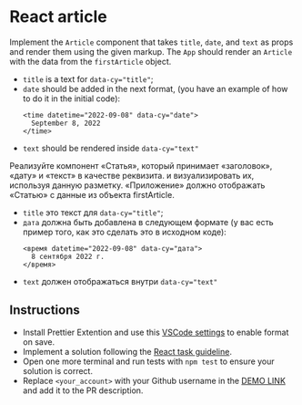 # React article

Implement the `Article` component that takes `title`, `date`, and `text` as props
and render them using the given markup. The `App` should render an `Article` with
the data from the `firstArticle` object.

- `title` is a text for `data-cy="title"`;
- `date` should be added in the next format, (you have an example of how to do
it in the initial code):
    ```tsx
    <time datetime="2022-09-08" data-cy="date">
      September 8, 2022
    </time>
    ```
- `text` should be rendered inside `data-cy="text"`

Реализуйте компонент «Статья», который принимает «заголовок», «дату» и «текст» в качестве реквизита.
и визуализировать их, используя данную разметку. «Приложение» должно отображать «Статью» с
данные из объекта firstArticle.

- `title` это текст для `data-cy="title"`;
- `дата` должна быть добавлена ​​в следующем формате (у вас есть пример того, как это сделать
это в исходном коде):
    ```tsx
    <время datetime="2022-09-08" data-cy="дата">
      8 сентября 2022 г.
    </время>
    ```
- `text` должен отображаться внутри `data-cy="text"`

## Instructions

- Install Prettier Extention and use this [VSCode settings](https://mate-academy.github.io/fe-program/tools/vscode/settings.json) to enable format on save.
- Implement a solution following the [React task guideline](https://github.com/mate-academy/react_task-guideline#react-tasks-guideline).
- Open one more terminal and run tests with `npm test` to ensure your solution is correct.
- Replace `<your_account>` with your Github username in the [DEMO LINK](https://yevhenii-stanchenko.github.io/react_article/) and add it to the PR description.
